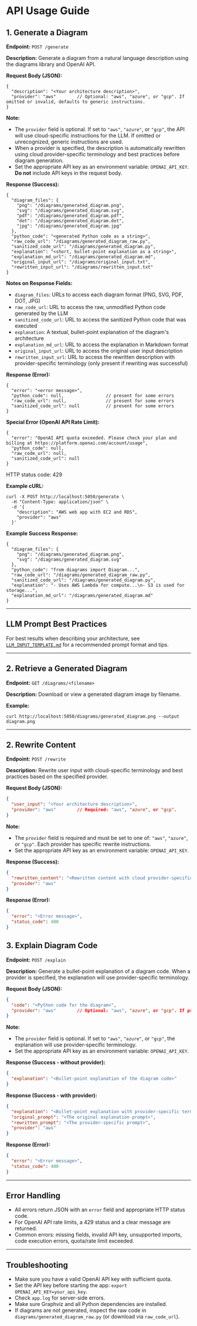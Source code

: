 # API Usage Guide

## 1. Generate a Diagram

**Endpoint:** `POST /generate`

**Description:**
Generate a diagram from a natural language description using the diagrams library and OpenAI API.




**Request Body (JSON):**
```
{
  "description": "<Your architecture description>",
  "provider": "aws"        // Optional: "aws", "azure", or "gcp". If omitted or invalid, defaults to generic instructions.
}
```




**Note:**
- The `provider` field is optional. If set to `"aws"`, `"azure"`, or `"gcp"`, the API will use cloud-specific instructions for the LLM. If omitted or unrecognized, generic instructions are used.
- When a provider is specified, the description is automatically rewritten using cloud provider-specific terminology and best practices before diagram generation.
- Set the appropriate API key as an environment variable: `OPENAI_API_KEY`. **Do not** include API keys in the request body.




**Response (Success):**
```
{
  "diagram_files": {
    "png": "/diagrams/generated_diagram.png",
    "svg": "/diagrams/generated_diagram.svg",
    "pdf": "/diagrams/generated_diagram.pdf",
    "dot": "/diagrams/generated_diagram.dot",
    "jpg": "/diagrams/generated_diagram.jpg"
  },
  "python_code": "<generated Python code as a string>",
  "raw_code_url": "/diagrams/generated_diagram_raw.py",
  "sanitized_code_url": "/diagrams/generated_diagram.py",
  "explanation": "<short, bullet-point explanation as a string>",
  "explanation_md_url": "/diagrams/generated_diagram.md",
  "original_input_url": "/diagrams/original_input.txt",
  "rewritten_input_url": "/diagrams/rewritten_input.txt"
}
```

**Notes on Response Fields:**
- `diagram_files`: URLs to access each diagram format (PNG, SVG, PDF, DOT, JPG)
- `raw_code_url`: URL to access the raw, unmodified Python code generated by the LLM
- `sanitized_code_url`: URL to access the sanitized Python code that was executed
- `explanation`: A textual, bullet-point explanation of the diagram's architecture
- `explanation_md_url`: URL to access the explanation in Markdown format
- `original_input_url`: URL to access the original user input description
- `rewritten_input_url`: URL to access the rewritten description with provider-specific terminology (only present if rewriting was successful)

**Response (Error):**
```
{
  "error": "<error message>",
  "python_code": null,                // present for some errors
  "raw_code_url": null,               // present for some errors
  "sanitized_code_url": null          // present for some errors
}
```

**Special Error (OpenAI API Rate Limit):**
```
{
  "error": "OpenAI API quota exceeded. Please check your plan and billing at https://platform.openai.com/account/usage",
  "python_code": null,
  "raw_code_url": null,
  "sanitized_code_url": null
}
```
HTTP status code: 429






**Example cURL:**
```
curl -X POST http://localhost:5050/generate \
  -H "Content-Type: application/json" \
  -d '{
    "description": "AWS web app with EC2 and RDS",
    "provider": "aws"
  }'
```

**Example Success Response:**
```
{
  "diagram_files": {
    "png": "/diagrams/generated_diagram.png",
    "svg": "/diagrams/generated_diagram.svg"
  },
  "python_code": "from diagrams import Diagram...",
  "raw_code_url": "/diagrams/generated_diagram_raw.py",
  "sanitized_code_url": "/diagrams/generated_diagram.py",
  "explanation": "- Uses AWS Lambda for compute...\n- S3 is used for storage...",
  "explanation_md_url": "/diagrams/generated_diagram.md"
}
```

---

## LLM Prompt Best Practices

For best results when describing your architecture, see [`LLM_INPUT_TEMPLATE.md`](./LLM_INPUT_TEMPLATE.md) for a recommended prompt format and tips.

---

## 2. Retrieve a Generated Diagram

**Endpoint:** `GET /diagrams/<filename>`

**Description:**
Download or view a generated diagram image by filename.


**Example:**
```
curl http://localhost:5050/diagrams/generated_diagram.png --output diagram.png
```

---

## 2. Rewrite Content

**Endpoint:** `POST /rewrite`

**Description:**
Rewrite user input with cloud-specific terminology and best practices based on the specified provider.

**Request Body (JSON):**
```json
{
  "user_input": "<Your architecture description>",
  "provider": "aws"        // Required: "aws", "azure", or "gcp".
}
```

**Note:**
- The `provider` field is required and must be set to one of: `"aws"`, `"azure"`, or `"gcp"`. Each provider has specific rewrite instructions.
- Set the appropriate API key as an environment variable: `OPENAI_API_KEY`.

**Response (Success):**
```json
{
  "rewritten_content": "<Rewritten content with cloud provider-specific terminology>",
  "provider": "aws"
}
```

**Response (Error):**
```json
{
  "error": "<Error message>",
  "status_code": 400
}
```

## 3. Explain Diagram Code

**Endpoint:** `POST /explain`

**Description:**
Generate a bullet-point explanation of a diagram code. When a provider is specified, the explanation will use provider-specific terminology.

**Request Body (JSON):**
```json
{
  "code": "<Python code for the diagram>",
  "provider": "aws"        // Optional: "aws", "azure", or "gcp". If provided, the explanation will use provider-specific terminology.
}
```

**Note:**
- The `provider` field is optional. If set to `"aws"`, `"azure"`, or `"gcp"`, the explanation will use provider-specific terminology. 
- Set the appropriate API key as an environment variable: `OPENAI_API_KEY`.

**Response (Success - without provider):**
```json
{
  "explanation": "<Bullet-point explanation of the diagram code>"
}
```

**Response (Success - with provider):**
```json
{
  "explanation": "<Bullet-point explanation with provider-specific terminology>",
  "original_prompt": "<The original explanation prompt>",
  "rewritten_prompt": "<The provider-specific prompt>",
  "provider": "aws"
}
```

**Response (Error):**
```json
{
  "error": "<Error message>",
  "status_code": 400
}
```

---

## Error Handling
- All errors return JSON with an `error` field and appropriate HTTP status code.
- For OpenAI API rate limits, a 429 status and a clear message are returned.
- Common errors: missing fields, invalid API key, unsupported imports, code execution errors, quota/rate limit exceeded.

---

## Troubleshooting
- Make sure you have a valid OpenAI API key with sufficient quota.
- Set the API key before starting the app: `export OPENAI_API_KEY=your_api_key`.
- Check `app.log` for server-side errors.
- Make sure Graphviz and all Python dependencies are installed.
- If diagrams are not generated, inspect the raw code in `diagrams/generated_diagram_raw.py` (or download via `raw_code_url`).

